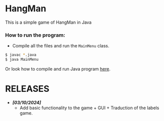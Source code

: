 # HangMan

This is a simple game of HangMan in Java

### How to run the program:
- Compile all the files and run the `MainMenu` class.
```bash
$ javac *.java
$ java MainMenu
```
Or look how to compile and run Java program [here]("https://fr.wikihow.com/compiler-et-ex%C3%A9cuter-un-programme-Java-en-ligne-de-commande").

# RELEASES
- **_[03/10/2024]_**
    - Add basic functionality to the game + GUI + Traduction of the labels game.